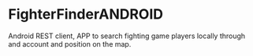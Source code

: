# FighterFinderANDROID
Android REST client, APP to search fighting game players locally through and account and position on the map.
